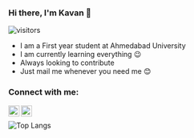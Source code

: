 ### Hi there, I'm Kavan 👋

![visitors](https://visitor-badge.glitch.me/badge?page_id=kavania2002.kavania2002)

- I am a First year student at Ahmedabad University
- I am currently learning everything 😉
- Always looking to contribute
- Just mail me whenever you need me 😊

### Connect with me:

[<img align="left" alt="LinkedIn" width="22px" src="https://cdn.jsdelivr.net/npm/simple-icons@v3/icons/linkedin.svg" />][linkedin]
[<img align="left" alt="Instagram" width="22px" src="https://cdn.jsdelivr.net/npm/simple-icons@v3/icons/instagram.svg" />][instagram]

[linkedin]: https://www.linkedin.com/in/kavan-gondalia-5a78a41b2/
[instagram]: https://www.instagram.com/kavania2002/

<br>


![Top Langs](https://github-readme-stats.vercel.app/api/top-langs/?username=kavania2002&theme=light)


